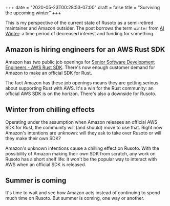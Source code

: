 +++
date = "2020-05-23T00:28:53-07:00"
draft = false
title = "Surviving the upcoming winter"
+++

This is my perspective of the current state of Rusoto as a semi-retired maintainer and Amazon outsider. The post borrows the term `winter` from [AI Winter](https://en.wikipedia.org/wiki/AI_winter): a time period of decreased interest and funding for something.

## Amazon is hiring engineers for an AWS Rust SDK

Amazon has two public job openings for [Senior Software Development Engineers - AWS Rust SDK](https://www.amazon.jobs/en/jobs/1124901/senior-software-development-engineer-aws-rust-sdk). There's now enough customer demand for Amazon to make an official SDK for Rust. 

The fact Amazon has these job openings means they are getting serious about supporting Rust with AWS. It's a win for the Rust community: an official AWS SDK is on the horizon. There's also a downside for Rusoto.

## Winter from chilling effects

Operating under the assumption when Amazon releases an official AWS SDK for Rust, the community will (and should) move to use that. Right now Amazon's intentions are unknown: will they ask to take over Rusoto or will they make their own SDK?

Amazon's unknown intentions cause a chilling effect on Rusoto. With the possibility of Amazon making their own SDK from scratch, any work on Rusoto has a short shelf life: it won't be the popular way to interact with AWS when an official SDK is released.

## Summer is coming

It's time to wait and see how Amazon acts instead of continuing to spend much time on Rusoto. But summer is coming, one way or another.
